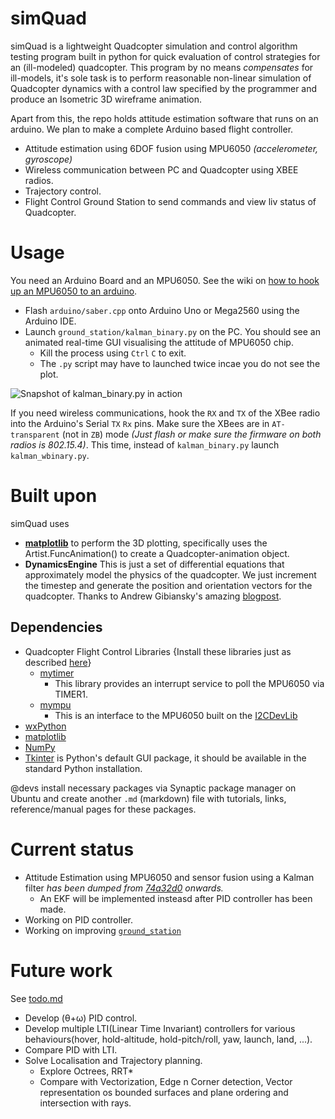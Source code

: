 # simQuad
simQuad is a lightweight Quadcopter simulation and control algorithm testing program built in python for quick evaluation of control strategies for an (ill-modeled) quadcopter. This program by no means *compensates* for ill-models, it's sole task is to perform reasonable non-linear simulation of Quadcopter dynamics with a control law specified by the programmer and produce an Isometric 3D wireframe animation.

Apart from this, the repo holds attitude estimation software that runs on an arduino. We plan to make a complete Arduino based flight controller.

* Attitude estimation using 6DOF fusion using MPU6050 *(accelerometer, gyroscope)*
* Wireless communication between PC and Quadcopter using XBEE radios.
* Trajectory control.
* Flight Control Ground Station to send commands and view liv status of Quadcopter.

Usage
=====
You need an Arduino Board and an MPU6050. See the wiki on [how to hook up an MPU6050 to an arduino](http://playground.arduino.cc/Main/MPU-6050).

+ Flash `arduino/saber.cpp` onto Arduino Uno or Mega2560 using the Arduino IDE.
+ Launch `ground_station/kalman_binary.py` on the PC. You should see an animated real-time GUI visualising the attitude of MPU6050 chip.
  - Kill the process using `Ctrl` `C` to exit.
  - The `.py` script may have to launched twice incae you do not see the plot.

![Snapshot of kalman_binary.py in action](https://cloud.githubusercontent.com/assets/9897445/11621002/d0c21f32-9cdd-11e5-911d-e7066bb343ef.png "Snapshot of kalman_binary.py in action")

If you need wireless communications, hook the `RX` and `TX` of the XBee radio into the Arduino's Serial `TX` `Rx` pins. Make sure the XBees are in `AT-transparent` (not in `ZB`) mode *(Just flash or make sure the firmware on both radios is 802.15.4)*. This time, instead of `kalman_binary.py` launch `kalman_wbinary.py`.

# Built upon
simQuad uses

* **[matplotlib](http://www.matplotlib.org)**
to perform the 3D plotting, specifically uses the Artist.FuncAnimation() to create a Quadcopter-animation object.
* **DynamicsEngine**
This is just a set of differential equations that approximately model the physics of the quadcopter. We just increment the timestep and generate the position and orientation vectors for the quadcopter. Thanks to Andrew Gibiansky's amazing [blogpost](http://andrew.gibiansky.com/blog/physics/quadcopter-dynamics/).

## Dependencies

* Quadcopter Flight Control Libraries {Install these libraries just as described [here](https://www.arduino.cc/en/Guide/Libraries#toc5)}
    - [mytimer](arduino/mytimer)
        + This library provides an interrupt service to poll the MPU6050 via TIMER1.
    - [mympu](arduino/mympu)
        + This is an interface to the MPU6050 built on the [I2CDevLib](https://github.com/jrowberg/i2cdevlib)
* [wxPython](http://wxpython.org/)
* [matplotlib](http://matplotlib.org/)
* [NumPy](http://www.numpy.org/)
* [Tkinter](https://wiki.python.org/moin/TkInter) is Python's default GUI package, it should be available in the standard Python installation.

@devs install necessary packages via Synaptic package manager on Ubuntu and create another `.md` (markdown) file with tutorials, links, reference/manual pages for these packages.

# Current status

* Attitude Estimation using MPU6050 and sensor fusion using a Kalman filter *has been dumped from [74a32d0](https://github.com/arrow-/simQuad/commit/74a32d07fab50dea05abc5d0ef5794d717782bcc) onwards.*
  + An EKF will be implemented insteasd after PID controller has been made.
* Working on PID controller.
* Working on improving [`ground_station`](ground_station)

# Future work
See [todo.md](todo.md)

* Develop (θ+ω) PID control.
* Develop multiple LTI(Linear Time Invariant) controllers for various behaviours(hover, hold-altitude, hold-pitch/roll, yaw, launch, land, ...).
* Compare PID with LTI.
* Solve Localisation and Trajectory planning.
  + Explore Octrees, RRT*
  + Compare with Vectorization, Edge n Corner detection, Vector representation os bounded surfaces and plane ordering and intersection with rays.
